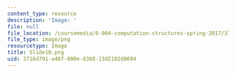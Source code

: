 ```yaml
---
content_type: resource
description: 'Image: '
file: null
file_location: /coursemedia/6-004-computation-structures-spring-2017/3716d791a46f800e836813d2102d8694_Slide10.png
file_type: image/png
resourcetype: Image
title: Slide10.png
uid: 3716d791-a46f-800e-8368-13d2102d8694
---
```

